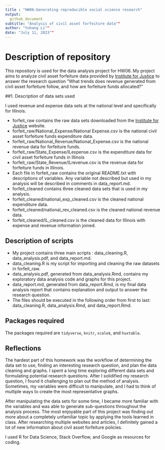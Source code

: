 ```yaml
---
title : "HW06:Generating reproducible social science research" 
output:
  github_document
subtitle: "Analysis of civil asset forfeiture data""
author: "Yuhang Li""
date: "July 11, 2023"" 
---
```


# Description of repository 
This repository is used for the data analysis project for HW06. My project aims to analyze civil asset forfeiture data provided by [Institute for Justice](https://ij.org/report/policing-for-profit-3/policing-for-profit-data/) to answer the research question "What trends does revenue generated from civil asset forfeiture follow, and how are forfeiture funds allocated?"   

##1. Description of data sets used 

I used revenue and expense data sets at the national level and specifically for Illinois. 

* forfeit_raw contains the raw data sets downloaded from the [Institute for Justice](https://ij.org/report/policing-for-profit-3/policing-for-profit-data/) website. 
* forfeit_raw/National_Expense/National Expense.csv is the national civil asset forfeiture funds expenditure data. 
* forfeit_raw/National_Revenue/National_Expense.csv is the national revenue data for forfeiture funds. 
* forfeit_raw/State_Expense/ILexpense.csv is the expenditure data for civil asset forfeiture funds in Illinois
* forfeit_raw/State_Revenue/ILrevenue.csv is the revenue data for forfeiture funds in Illinois. 
* Each file in forfeit_raw contains the original README.txt with descriptions of variables. Any variable not described but used in my analysis will be described in comments in data_report.md. 
* forfeit_cleaned contains three cleaned data sets that is used in my analysis. 
* forfeit_cleaned/national_exp_cleaned.csv is the cleaned national expenditure data. 
* forfeit_cleaned/national_rev_cleaned.csv is the cleaned national revenue data. 
* forfeit_cleaned/IL_cleaned.csv is the cleaned data for Illinois with expense and revenue information joined. 

## Description of scripts 
* My project contains three main scripts : data_cleaning.R, data_analysis.pdf, and data_report.md.
* data_cleaning.R is my script for importing and cleaning the raw datasets in forfeit_raw. 
* data_analysis.pdf, generated from data_analysis.Rmd, contains my exploratory data analysis code and graphs for this project. 
* data_report.md, generated from data_report.Rmd, is my final data analysis report that contains explanation and output to answer the research question. 
* The files should be executed in the following order from first to last: data_cleaning.R, data_analysis.Rmd, and data_report.Rmd. 

## Packages required 
The packages required are `tidyverse`, `knitr`, `scale`s, and `huxtable`.

## Reflections 
The hardest part of this homework was the workflow of determining the data set to use, finding an interesting research question, and plan the data cleaning and graphs. I spent a long time exploring different data sets and formulating potential research questions. After I solidified my research question, I found it challenging to plan out the method of analysis. Sometimes, my variables were difficult to manipulate, and I had to think of multiple ways to create the most representative graphs. 

After manipulating the data sets for some time, I became more familiar with the variables and was able to generate sub-questions throughout the analysis process. The most enjoyable part of this project was finding out more about a completely unfamiliar topic by applying the tools learned in class. After researching multiple websites and articles, I definitely gained a lot of new information about civil asset forfeiture policies. 

I used R for Data Science, Stack Overflow, and Google as resources for coding. 
